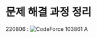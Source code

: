 
# 문제 해결 과정 정리



220806 : ![CodeForce 103861 A](https://github.com/pokem1402/clearAlgorithm/blob/main/Codeforces/103861/A_DFS_ORDER.ipynb)
